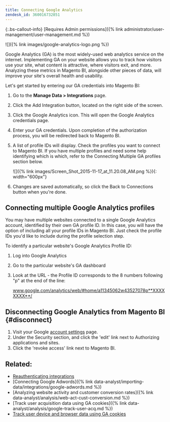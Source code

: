 ```yaml
---
title: Connecting Google Analytics
zendesk_id: 360016732851
---
```


{:.bs-callout-info}
[Requires Admin permissions]({% link administrator/user-management/user-management.md %})

![]({% link images/google-analytics-logo.png %})

Google Analytics (GA) is the most widely-used web analytics service on the internet. Implementing GA on your website allows you to track how visitors use your site, what content is attractive, where visitors exit, and more. Analyzing these metrics in Magento BI, alongside other pieces of data, will improve your site\'s overall health and usability.

Let\'s get started by entering our GA credentials into Magento BI:

1. Go to the **Manage Data > Integrations** page.
1. Click the Add Integration button, located on the right side of the screen.
1. Click the Google Analytics icon. This will open the Google Analytics credentials page.
1. Enter your GA credentials. Upon completion of the authorization process, you will be redirected back to Magento BI.
1. A list of profile IDs will display. Check the profiles you want to connect to Magento BI. If you have multiple profiles and need some help identifying which is which, refer to the Connecting Multiple GA profiles section below.

     ![]({% link images/Screen_Shot_2015-11-17_at_11.20.08_AM.png %}){: width="600px"}

1. Changes are saved automatically, so click the Back to Connections button when you\'re done.

## Connecting multiple Google Analytics profiles

You may have multiple websites connected to a single Google Analytics account, identified by their own GA profile ID. In this case, you will have the option of including all your profile IDs in Magento BI. Just check the profile IDs you\'d like to include during the profile selection step.

To identify a particular website\'s Google Analytics Profile ID:

1. Log into Google Analytics
1. Go to the particular website\'s GA dashboard
1. Look at the URL - the Profile ID corresponds to the 8 numbers following \"p\" at the end of the line:

   www.google.com/analytics/web/#home/a11345062w43527078p**XXXXXXXX**/

## Disconnecting Google Analytics from Magento BI {#disconnect}

1. Visit your Google [account settings](https://www.google.com/accounts/) page.
1. Under the Security section,  and click the \'edit\' link next to Authorizing applications and sites.
1. Click the \'revoke access\' link next to Magento BI.

## Related:

* [Reauthenticating integrations](https://support.magento.com/hc/en-us/articles/360016733151)
* [Connecting Google Adwords]({% link data-analyst/importing-data/integrations/google-adwords.md %})
* [Analyzing website activity and customer conversion rates]({% link data-analyst/analysis/web-act-cust-conversion.md %})
* [Track user acquisition data using GA cookies]({% link data-analyst/analysis/google-track-user-acq.md %})
* [Track user device and browser data using GA cookies](https://support.magento.com/hc/en-us/articles/360016732911)
